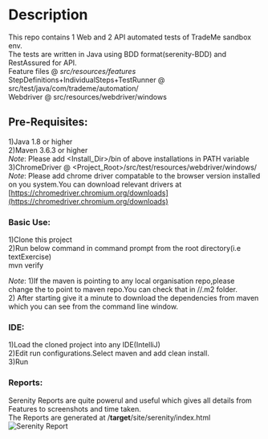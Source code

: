 # Description  
This repo contains 1 Web and 2 API automated tests of TradeMe sandbox env.  
The tests are written in Java using BDD format(serenity-BDD) and RestAssured for API.  
Feature files @ *src/resources/features*  
StepDefinitions+IndividualSteps+TestRunner @ src/test/java/com/trademe/automation/  
Webdriver @ src/resources/webdriver/windows  
  
## Pre-Requisites:  
1)Java 1.8 or higher  
2)Maven 3.6.3 or higher  
*Note*: Please add <Install_Dir>/bin of above installations in PATH variable  
3)ChromeDriver @ <Project_Root>/src/test/resources/webdriver/windows/  
*Note*: Please add chrome driver compatable to the browser version installed on you system.You can download relevant drivers at [https://chromedriver.chromium.org/downloads](https://chromedriver.chromium.org/downloads)
  
### Basic Use:  
1)Clone this project  
2)Run below command in command prompt from the root directory(i.e textExercise)    
mvn verify  
  
*Note*: 1)If the maven is pointing to any local organisation repo,please change the to point to maven repo.You can check that in <users>/<User>/.m2 folder.  
        2) After starting give it a minute to download the dependencies from maven which you can see from the command line window.  

### IDE:  
1)Load the cloned project into any IDE(IntelliJ)  
2)Edit run configurations.Select maven and add clean install.  
3)Run 
  
### Reports:
Serenity Reports are quite powerul and useful which gives all details from Features to screenshots and time taken.  
The Reports are generated at <root>/**target**/site/serenity/index.html  
![Serenity Report](https://github.com/raghu19991/textExercise/tree/main/target/site/serenity/example.JPG?raw=true)  
